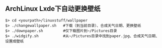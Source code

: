 ArchLinux Lxde下自动更换壁纸
------
```
$> cd <yourpath>/linuxstuff/wallpaper
$> ./changewallpaper.sh   #下载（到当前目录）、合成天气日期、更换壁纸
$> ./downpaper.sh         #仅下载图片到~/Pictures目录
$> ./widgify.sh           #从~/Pictures目录中找到paper.jpg、合成天气日期、设置成壁纸
```
